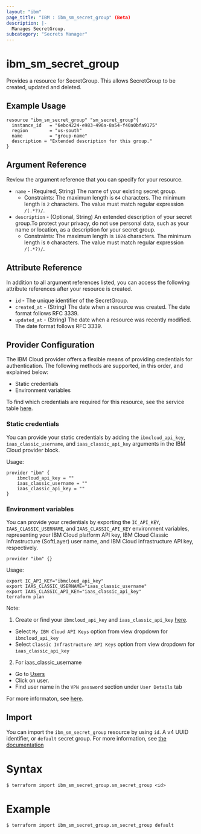 ```yaml
---
layout: "ibm"
page_title: "IBM : ibm_sm_secret_group" (Beta)
description: |-
  Manages SecretGroup.
subcategory: "Secrets Manager"
---
```


# ibm_sm_secret_group

Provides a resource for SecretGroup. This allows SecretGroup to be created, updated and deleted.

## Example Usage

```hcl
resource "ibm_sm_secret_group" "sm_secret_group"{
  instance_id   = "6ebc4224-e983-496a-8a54-f40a0bfa9175"
  region        = "us-south"
  name          = "group-name"
  description = "Extended description for this group."
}
```

## Argument Reference

Review the argument reference that you can specify for your resource.

* `name` - (Required, String) The name of your existing secret group.
  * Constraints: The maximum length is `64` characters. The minimum length is `2` characters. The value must match regular expression `/(.*?)/`.
* `description` - (Optional, String) An extended description of your secret group.To protect your privacy, do not use personal data, such as your name or location, as a description for your secret group.
  * Constraints: The maximum length is `1024` characters. The minimum length is `0` characters. The value must match regular expression `/(.*?)/`.

## Attribute Reference

In addition to all argument references listed, you can access the following attribute references after your resource is created.

* `id` - The unique identifier of the SecretGroup.
* `created_at` - (String) The date when a resource was created. The date format follows RFC 3339.
* `updated_at` - (String) The date when a resource was recently modified. The date format follows RFC 3339.

## Provider Configuration

The IBM Cloud provider offers a flexible means of providing credentials for authentication. The following methods are supported, in this order, and explained below:

- Static credentials
- Environment variables

To find which credentials are required for this resource, see the service table [here](https://cloud.ibm.com/docs/ibm-cloud-provider-for-terraform?topic=ibm-cloud-provider-for-terraform-provider-reference#required-parameters).

### Static credentials

You can provide your static credentials by adding the `ibmcloud_api_key`, `iaas_classic_username`, and `iaas_classic_api_key` arguments in the IBM Cloud provider block.

Usage:
```
provider "ibm" {
    ibmcloud_api_key = ""
    iaas_classic_username = ""
    iaas_classic_api_key = ""
}
```

### Environment variables

You can provide your credentials by exporting the `IC_API_KEY`, `IAAS_CLASSIC_USERNAME`, and `IAAS_CLASSIC_API_KEY` environment variables, representing your IBM Cloud platform API key, IBM Cloud Classic Infrastructure (SoftLayer) user name, and IBM Cloud infrastructure API key, respectively.

```
provider "ibm" {}
```

Usage:
```
export IC_API_KEY="ibmcloud_api_key"
export IAAS_CLASSIC_USERNAME="iaas_classic_username"
export IAAS_CLASSIC_API_KEY="iaas_classic_api_key"
terraform plan
```

Note:

1. Create or find your `ibmcloud_api_key` and `iaas_classic_api_key` [here](https://cloud.ibm.com/iam/apikeys).
  - Select `My IBM Cloud API Keys` option from view dropdown for `ibmcloud_api_key`
  - Select `Classic Infrastructure API Keys` option from view dropdown for `iaas_classic_api_key`
2. For iaas_classic_username
  - Go to [Users](https://cloud.ibm.com/iam/users)
  - Click on user.
  - Find user name in the `VPN password` section under `User Details` tab

For more informaton, see [here](https://registry.terraform.io/providers/IBM-Cloud/ibm/latest/docs#authentication).

## Import

You can import the `ibm_sm_secret_group` resource by using `id`. A v4 UUID identifier, or `default` secret group.
For more information, see [the documentation](https://cloud.ibm.com/docs/secrets-manager)

# Syntax
```
$ terraform import ibm_sm_secret_group.sm_secret_group <id>
```

# Example
```
$ terraform import ibm_sm_secret_group.sm_secret_group default
```
